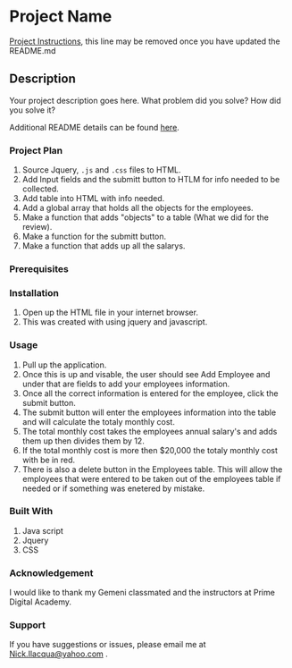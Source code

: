 # Project Name

[Project Instructions](./INSTRUCTIONS.md), this line may be removed once you have updated the README.md

## Description

Your project description goes here. What problem did you solve? How did you solve it?

Additional README details can be found [here](https://github.com/PrimeAcademy/readme-template/blob/master/README.md).
### Project Plan
1. Source Jquery, `.js` and `.css` files to HTML. 
2. Add Input fields and the submitt button to HTLM for info needed to be collected.
3. Add table into HTML with info needed. 
4. Add a global array that holds all the objects for the employees. 
4. Make a function that adds "objects" to a table (What we did for the review).
5. Make a function for the submitt button. 
6. Make a function that adds up all the salarys.

### Prerequisites


### Installation
1. Open up the HTML file in your internet browser. 
2. This was created with using jquery and javascript. 


### Usage
1. Pull up the application. 
2. Once this is up and visable, the user should see Add Employee and under that are fields to add your employees information. 
3. Once all the correct information is entered for the employee, click the submit button. 
4. The submit button will enter the employees information into the table and will calculate the totaly monthly cost.
5. The total monthly cost takes the employees annual salary's and adds them up then divides them by 12. 
6. If the total monthly cost is more then $20,000 the totaly monthly cost with be in red.
7. There is also a delete button in the Employees table. This will allow the employees that were entered to be taken out of the employees table if needed or if something was enetered by mistake. 

### Built With 
1. Java script
2. Jquery
3. CSS

### Acknowledgement
I would like to thank my Gemeni classmated and the instructors at Prime Digital Academy. 

### Support

If you have suggestions or issues, please email me at Nick.Ilacqua@yahoo.com .